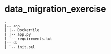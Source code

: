 # data_migration_exercise

```
.
|-- app
| |-- Dockerfile 
| |-- app.py 
| `-- requirements.txt 
|-- db 
| `-- init.sql 

```
